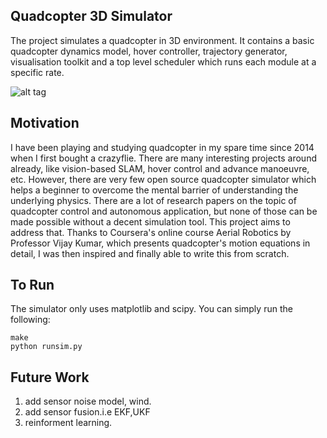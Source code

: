 Quadcopter 3D Simulator
-----

The project simulates a quadcopter in 3D environment. It contains a basic quadcopter dynamics model, hover controller, trajectory generator, visualisation toolkit and a top level scheduler which runs each module at a specific rate.

![alt tag](https://github.com/hbd730/quadcopter-simulator/blob/master/sim.gif)

Motivation
-----
I have been playing and studying quadcopter in my spare time since 2014 when I first bought a crazyflie. There are many interesting projects around already, like vision-based SLAM, hover control and advance manoeuvre, etc. However, there are very few open source quadcopter simulator which helps a beginner to overcome the mental barrier of understanding the underlying physics. There are a lot of research papers on the topic of quadcopter control and autonomous application, but none of those can be made possible without a decent simulation tool. This project aims to address that. Thanks to Coursera's online course Aerial Robotics by Professor Vijay Kumar, which presents quadcopter's motion equations in detail, I was then inspired and finally able to write this from scratch.

To Run
-----
The simulator only uses matplotlib and scipy. You can simply run the following:
```
make
python runsim.py
```

Future Work
-----
1. add sensor noise model, wind.
2. add sensor fusion.i.e EKF,UKF
3. reinforment learning.
